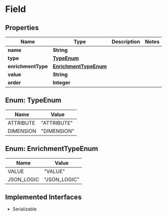 

# Field


## Properties

| Name | Type | Description | Notes |
|------------ | ------------- | ------------- | -------------|
|**name** | **String** |  |  |
|**type** | [**TypeEnum**](#TypeEnum) |  |  |
|**enrichmentType** | [**EnrichmentTypeEnum**](#EnrichmentTypeEnum) |  |  |
|**value** | **String** |  |  |
|**order** | **Integer** |  |  |



## Enum: TypeEnum

| Name | Value |
|---- | -----|
| ATTRIBUTE | &quot;ATTRIBUTE&quot; |
| DIMENSION | &quot;DIMENSION&quot; |



## Enum: EnrichmentTypeEnum

| Name | Value |
|---- | -----|
| VALUE | &quot;VALUE&quot; |
| JSON_LOGIC | &quot;JSON_LOGIC&quot; |


## Implemented Interfaces

* Serializable


